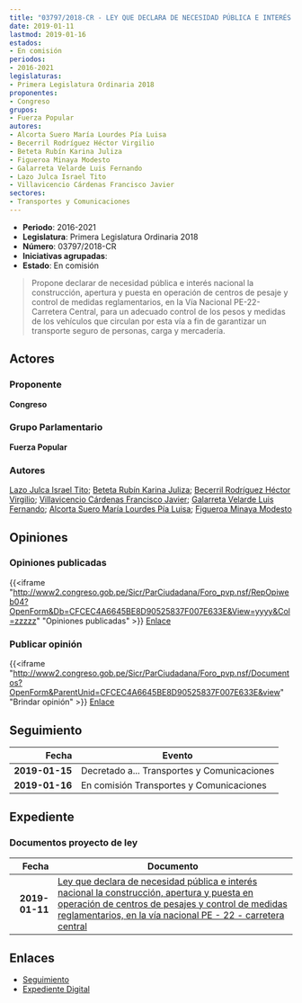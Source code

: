 ```yaml
---
title: "03797/2018-CR - LEY QUE DECLARA DE NECESIDAD PÚBLICA E INTERÉS NACIONAL LA CONSTRUCCIÓN, APERTURA Y PUESTA EN OPERACIÓN DE CENTROS DE PESAJE Y CONTROL DE MEDIDAS REGLAMENTARIOS, EN LA VÍA NACIONAL PE-22-CARRETERA CENTRAL"
date: 2019-01-11
lastmod: 2019-01-16
estados:
- En comisión
periodos:
- 2016-2021
legislaturas:
- Primera Legislatura Ordinaria 2018
proponentes:
- Congreso
grupos:
- Fuerza Popular
autores:
- Alcorta Suero María Lourdes Pía Luisa
- Becerril Rodríguez Héctor Virgilio
- Beteta Rubín Karina Juliza
- Figueroa Minaya Modesto
- Galarreta Velarde Luis Fernando
- Lazo Julca Israel Tito
- Villavicencio Cárdenas Francisco Javier
sectores:
- Transportes y Comunicaciones
---
```

- **Periodo**: 2016-2021
- **Legislatura**: Primera Legislatura Ordinaria 2018
- **Número**: 03797/2018-CR
- **Iniciativas agrupadas**: 
- **Estado**: En comisión

> Propone declarar de necesidad pública e interés nacional la construcción, apertura y puesta en operación de centros de pesaje y control de medidas reglamentarios, en la Vía Nacional PE-22-Carretera Central, para un adecuado control de los pesos y medidas de los vehículos que circulan por esta vía a fin de garantizar un transporte seguro de personas, carga y mercadería.


## Actores

### Proponente

**Congreso**

### Grupo Parlamentario

**Fuerza Popular**

### Autores

[Lazo Julca Israel Tito](mailto:mailto:ilazo@congreso.gob.pe); [Beteta Rubín Karina Juliza](mailto:mailto:kbeteta@congreso.gob.pe); [Becerril Rodríguez Héctor Virgilio](mailto:mailto:hbecerril@congreso.gob.pe); [Villavicencio Cárdenas Francisco Javier](mailto:mailto:fvillavicencio@congreso.gob.pe); [Galarreta Velarde Luis Fernando](mailto:mailto:lgalarreta@congreso.gob.pe); [Alcorta Suero María Lourdes Pía Luisa](mailto:mailto:lalcorta@congreso.gob.pe); [Figueroa Minaya Modesto](mailto:mailto:mfigueroam@congreso.gob.pe)

## Opiniones

### Opiniones publicadas

{{<iframe "http://www2.congreso.gob.pe/Sicr/ParCiudadana/Foro_pvp.nsf/RepOpiweb04?OpenForm&Db=CFCEC4A6645BE8D90525837F007E633E&View=yyyy&Col=zzzzz" "Opiniones publicadas" >}}
[Enlace](http://www2.congreso.gob.pe/Sicr/ParCiudadana/Foro_pvp.nsf/RepOpiweb04?OpenForm&Db=CFCEC4A6645BE8D90525837F007E633E&View=yyyy&Col=zzzzz)

### Publicar opinión

{{<iframe "http://www2.congreso.gob.pe/Sicr/ParCiudadana/Foro_pvp.nsf/Documentos?OpenForm&ParentUnid=CFCEC4A6645BE8D90525837F007E633E&view" "Brindar opinión" >}}
[Enlace](http://www2.congreso.gob.pe/Sicr/ParCiudadana/Foro_pvp.nsf/Documentos?OpenForm&ParentUnid=CFCEC4A6645BE8D90525837F007E633E&view)


## Seguimiento

| Fecha | Evento |
|------:|--------|
| **2019-01-15** | Decretado a... Transportes y Comunicaciones |
| **2019-01-16** | En comisión Transportes y Comunicaciones |

## Expediente

### Documentos proyecto de ley

| Fecha | Documento |
|------:|-----------|
| **2019-01-11** | [Ley que declara de necesidad pública e interés nacional la construcción, apertura y puesta en operación de centros de pesajes y control de medidas reglamentarios, en la vía nacional PE - 22 - carretera central](http://www.leyes.congreso.gob.pe/Documentos/2016_2021/Proyectos_de_Ley_y_de_Resoluciones_Legislativas/PL0379720190111..pdf) |

## Enlaces

- [Seguimiento](http://www2.congreso.gob.pe/Sicr/TraDocEstProc/CLProLey2016.nsf/f7fff46988ca05b1052578e100829cc7/b1fbc482d9b67f750525837f007dcb20?OpenDocument)
- [Expediente Digital](http://www2.congreso.gob.pe/Sicr/TraDocEstProc/Expvirt_2011.nsf/visbusqptramdoc1621/03797?opendocument)

